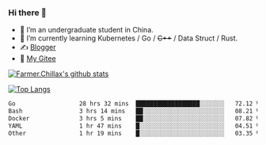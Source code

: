 ### Hi there 👋

- 🔭 I’m an undergraduate student in China.
- 🌱 I’m currently learning Kubernetes / Go / ~~C++~~ / Data Struct / Rust.
- ✍️ [Blogger](https://blog.farmer233.top)
- 🤔 [My Gitee](https://gitee.com/Farmer-chong)


[![Farmer.Chillax's github stats](https://github-readme-stats.vercel.app/api?username=FarmerChillax)](https://github.com/anuraghazra/github-readme-stats)

[![Top Langs](https://github-readme-stats.vercel.app/api/top-langs/?username=FarmerChillax&layout=compact&hide=html,css,javascript)](https://github.com/anuraghazra/github-readme-stats)


<a href="https://wakatime.com/@Farmer"> </a>
          <!--START_SECTION:waka-->

```txt
Go                  28 hrs 32 mins  ██████████████████░░░░░░░   72.12 %
Bash                3 hrs 14 mins   ██░░░░░░░░░░░░░░░░░░░░░░░   08.21 %
Docker              3 hrs 5 mins    ██░░░░░░░░░░░░░░░░░░░░░░░   07.82 %
YAML                1 hr 47 mins    █░░░░░░░░░░░░░░░░░░░░░░░░   04.51 %
Other               1 hr 19 mins    █░░░░░░░░░░░░░░░░░░░░░░░░   03.35 %
```

<!--END_SECTION:waka-->



<!--
**Farmer-chong/Farmer-chong** is a ✨ _special_ ✨ repository because its `README.md` (this file) appears on your GitHub profile.

Here are some ideas to get you started:

- 🔭 I’m currently working on ...
- 🌱 I’m currently learning ...
- 👯 I’m looking to collaborate on ...
- 🤔 I’m looking for help with ...
- 💬 Ask me about ...
- 📫 How to reach me: ...
- 😄 Pronouns: ...
- ⚡ Fun fact: ...
-->
